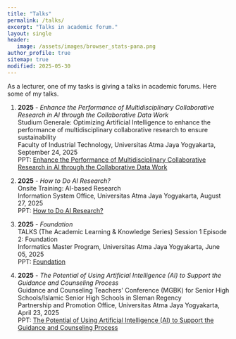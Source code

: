 ```yaml
---
title: "Talks"
permalink: /talks/
excerpt: "Talks in academic forum."
layout: single
header:
   image: /assets/images/browser_stats-pana.png
author_profile: true
sitemap: true
modified: 2025-05-30
---
```


As a lecturer, one of my tasks is giving a talks in academic forums. Here some of my talks.

1. **2025** - *Enhance the Performance of Multidisciplinary Collaborative Research in AI through the Collaborative Data Work* <br />
   Studium Generale: Optimizing Artificial Intelligence to enhance the performance of multidisciplinary collaborative research to ensure sustainability <br />
   Faculty of Industrial Technology, Universitas Atma Jaya Yogyakarta, September 24, 2025  <br />
   PPT: [Enhance the Performance of Multidisciplinary Collaborative Research in AI through the Collaborative Data Work](https://github.com/sigit-purnomo/sigit-purnomo.github.io/blob/master/assets/slides/Enhance%20the%20Performance%20of%20Multidisciplinary%20Collaborative%20Research%20in%20AI%20through%20the%20Collaborative%20Data%20Work.pdf)

2. **2025** - *How to Do AI Research?* <br />
   Onsite Training: AI-based Research <br /> 
   Information System Office, Universitas Atma Jaya Yogyakarta, August 27, 2025  <br />
   PPT: [How to Do AI Research?](https://github.com/sigit-purnomo/sigit-purnomo.github.io/blob/master/assets/slides/How%20to%20Do%20AI%20Research.pdf)
   
3. **2025** - *Foundation* <br />
   TALKS (The Academic Learning & Knowledge Series) Session 1 Episode 2: Foundation <br />
   Informatics Master Program, Universitas Atma Jaya Yogyakarta, June 05, 2025  <br />
   PPT: [Foundation](https://github.com/sigit-purnomo/sigit-purnomo.github.io/blob/master/assets/slides/Talks%20Foundation.pdf)
   
3. **2025** - *The Potential of Using Artificial Intelligence (AI) to Support the Guidance and Counseling Process* <br />
   Guidance and Counseling Teachers' Conference (MGBK) for Senior High Schools/Islamic Senior High Schools in Sleman Regency <br />
   Partnership and Promotion Office, Universitas Atma Jaya Yogyakarta, April 23, 2025  <br />
   PPT: [The Potential of Using Artificial Intelligence (AI) to Support the Guidance and Counseling Process](https://github.com/sigit-purnomo/sigit-purnomo.github.io/blob/master/assets/slides/The%20Potential%20of%20AI%20for%20Guidance%20and%20Counseling.pdf)